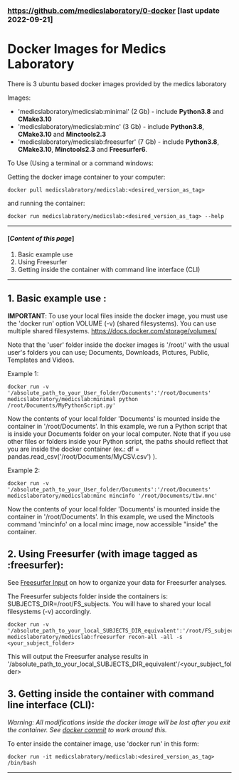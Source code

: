 ### https://github.com/medicslaboratory/0-docker [last update 2022-09-21]

# Docker Images for Medics Laboratory
There is 3 ubuntu based docker images provided by the medics laboratory

Images:

  - 'medicslaboratory/medicslab:minimal' (2 Gb) - include **Python3.8** and **CMake3.10**
  - 'medicslaboratory/medicslab:minc' (3 Gb) - include **Python3.8**, **CMake3.10** and **Minctools2.3**
  - 'medicslaboratory/medicslab:freesurfer' (7 Gb) - include **Python3.8**, **CMake3.10**, **Minctools2.3** and **Freesurfer6**.

To Use (Using a terminal or a command windows:

  Getting the docker image container to your computer:
  ```  
  docker pull medicslabratory/medicslab:<desired_version_as_tag>  
  ```
  and running the container:
  ```  
  docker run medicslabratory/medicslab:<desired_version_as_tag> --help 
  ```
<!-- Tip: [If you don’t want to preface the docker command with sudo](https://docs.docker.com/engine/install/linux-postinstall/). -->
---------------------------
#### [*Content of this page*]
1. Basic example use
2. Using Freesurfer
3. Getting inside the container with command line interface (CLI)

----------------------


## 1. Basic example use :
**IMPORTANT**: To use your local files inside the docker image, you must use the 'docker run' option VOLUME (-v) (shared filesystems). You can use multiple shared filesystems. https://docs.docker.com/storage/volumes/

Note that the 'user' folder inside the docker images is '/root/' with the usual user's folders you can use; Documents, Downloads, Pictures, Public, Templates and Videos.

Example 1:
```
docker run -v '/absolute_path_to_your_User_folder/Documents':'/root/Documents' medicslaboratory/medicslab:minimal python /root/Documents/MyPythonScript.py' 
```
Now the contents of your local folder 'Documents' is mounted inside the container in '/root/Documents'. In this example, we run a Python script that is inside your Documents folder on your local computer. Note that if you use other files or folders inside your Python script, the paths should reflect that you are inside the docker container (ex.: df = pandas.read_csv('/root/Documents/MyCSV.csv') ). 

Example 2:
```
docker run -v '/absolute_path_to_your_User_folder/Documents':'/root/Documents' medicslaboratory/medicslab:minc mincinfo '/root/Documents/t1w.mnc' 
```
Now the contents of your local folder 'Documents' is mounted inside the container in '/root/Documents'. In this example, we used the Minctools command 'mincinfo' on a local minc image, now accessible "inside" the container. 

## 2. Using Freesurfer (with image tagged as :freesurfer):
See [Freesurfer Input](https://surfer.nmr.mgh.harvard.edu/fswiki/ReconAllOutputFiles#A001.mgz) on how to organize your data for Freesurfer analyses.

The Freesurfer subjects folder inside the containers is: SUBJECTS_DIR=/root/FS_subjects. You will have to shared your local filesystems (-v) accordingly.

```
docker run -v '/absolute_path_to_your_local_SUBJECTS_DIR_equivalent':'/root/FS_subjects' medicslaboratory/medicslab:freesurfer recon-all -all -s <your_subject_folder>
```
This will output the Freesurfer analyse results in '/absolute_path_to_your_local_SUBJECTS_DIR_equivalent'/<your_subject_folder>

## 3. Getting inside the container with command line interface (CLI):
*Warning: All modifications inside the docker image will be lost after you exit the container. See [docker commit](https://docs.docker.com/engine/reference/commandline/commit/) to work around this.*

To enter inside the container image, use 'docker run' in this form:
```
docker run -it medicslabratory/medicslab:<desired_version_as_tag> /bin/bash
```


--------------------
<!-- louis.dieumegarde@cervo.ulaval.ca -->
